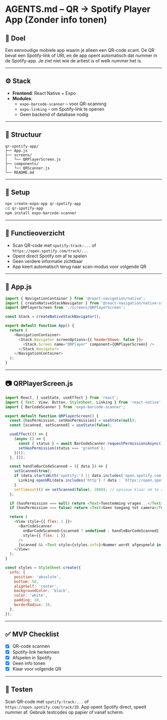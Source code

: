
# AGENTS.md – QR → Spotify Player App (Zonder info tonen)

## 🎯 Doel

Een eenvoudige mobiele app waarin je alleen een QR-code scant. De QR bevat een Spotify-link of URI, en de app opent automatisch dat nummer in de Spotify-app. Je ziet niet wie de artiest is of welk nummer het is.

---

## ⚙️ Stack

- **Frontend**: React Native + Expo
- **Modules**:
    - `expo-barcode-scanner` – voor QR-scanning
    - `expo-linking` – om Spotify-link te openen
    - Geen backend of database nodig

---

## 📁 Structuur

```
qr-spotify-app/
├── App.js
├── screens/
│   └── QRPlayerScreen.js
├── components/
│   └── QRScanner.js
└── README.md
```

---

## 🚀 Setup

```bash
npx create-expo-app qr-spotify-app
cd qr-spotify-app
npm install expo-barcode-scanner
```

---

## 📲 Functieoverzicht

- Scan QR-code met `spotify:track:...` of `https://open.spotify.com/track/...`
- Opent direct Spotify om af te spelen
- Geen verdere informatie zichtbaar
- App keert automatisch terug naar scan-modus voor volgende QR

---

## 📄 App.js

```js
import { NavigationContainer } from '@react-navigation/native';
import { createNativeStackNavigator } from '@react-navigation/native-stack';
import QRPlayerScreen from './screens/QRPlayerScreen';

const Stack = createNativeStackNavigator();

export default function App() {
  return (
    <NavigationContainer>
      <Stack.Navigator screenOptions={{ headerShown: false }}>
        <Stack.Screen name="QRPlayer" component={QRPlayerScreen} />
      </Stack.Navigator>
    </NavigationContainer>
  );
}
```

---

## 📷 QRPlayerScreen.js

```js
import React, { useState, useEffect } from 'react';
import { Text, View, Button, StyleSheet, Linking } from 'react-native';
import { BarCodeScanner } from 'expo-barcode-scanner';

export default function QRPlayerScreen() {
  const [hasPermission, setHasPermission] = useState(null);
  const [scanned, setScanned] = useState(false);

  useEffect(() => {
    (async () => {
      const { status } = await BarCodeScanner.requestPermissionsAsync();
      setHasPermission(status === 'granted');
    })();
  }, []);

  const handleBarCodeScanned = ({ data }) => {
    setScanned(true);
    if (data.startsWith('spotify:') || data.includes('open.spotify.com')) {
      Linking.openURL(data.includes('http') ? data : `https://open.spotify.com/track/${data.split(':')[2]}`);
    }
    setTimeout(() => setScanned(false), 2000); // opnieuw klaar om te scannen
  };

  if (hasPermission === null) return <Text>Toestemming vragen...</Text>;
  if (hasPermission === false) return <Text>Geen toegang tot camera</Text>;

  return (
    <View style={{ flex: 1 }}>
      <BarCodeScanner
        onBarCodeScanned={scanned ? undefined : handleBarCodeScanned}
        style={{ flex: 1 }}
      />
      {scanned && <Text style={styles.info}>Nummer wordt afgespeeld in Spotify...</Text>}
    </View>
  );
}

const styles = StyleSheet.create({
  info: {
    position: 'absolute',
    bottom: 50,
    alignSelf: 'center',
    backgroundColor: 'black',
    color: 'white',
    padding: 10,
    borderRadius: 10,
  },
});
```

---

## ✅ MVP Checklist

- [x] QR-code scannen
- [x] Spotify-link herkennen
- [x] Afspelen in Spotify
- [x] Geen info tonen
- [x] Klaar voor volgende QR

---

## 🧪 Testen

Scan QR-code met `spotify:track:...` of `https://open.spotify.com/track/ID`. App opent Spotify direct, speelt nummer af. Gebruik testcodes op papier of vanaf scherm.

